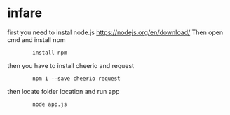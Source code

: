 # infare
first you need to instal node.js https://nodejs.org/en/download/
Then open cmd and install npm
		
			install npm

then you have to install cheerio and request 


			npm i --save cheerio request

then locate folder location and run app

			node app.js 

			